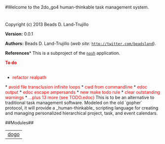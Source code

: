 

#Welcome to the 2do_go4 human-thinkable task management system.#


Copyright (c) 2013 Beads D. Land-Trujillo

__Version:__ 0.0.1

__Authors:__ Beads D. Land-Trujillo (_web site:_ [`http://twitter.com/beadsland`](http://twitter.com/beadsland)).

__References__* This is a subproject of the
[`nosh`](http://github.com/beadsland/nosh) application.


__<font color="red">To do</font>__
<br></br>
* <font color="red">refactor realpath
</font>
* <font color="red">avoid file transclusion infinite loops
</font>
* <font color="red">cwd from commandline
</font>
* <font color="red">edoc output 
</font>
* <font color="red">edoc escape ampersands
</font>
* <font color="red">new make todo rule
</font>
* <font color="red">clear outstanding warnings
</font>
* <font color="red">...plus 13 more (see TODO.edoc)
</font>
This is to be an alternative to traditional task management
  software.  Modeled on the old `gopher` protocol, it
  will provide a _human-thinkable_ scripting language for
  creating and managing personalized hierarchical project, task,
  and event calendars.

##Modules##


<table width="100%" border="0" summary="list of modules">
<tr><td><a href="http://github.com/beadsland/nosh_bin/blob/master/doc/dogo.md" class="module">dogo</a></td></tr></table>

